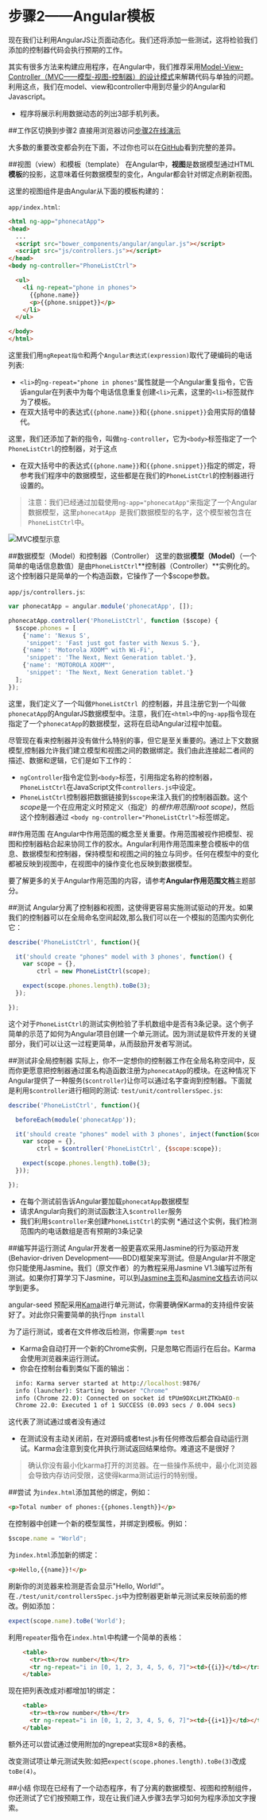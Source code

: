 # 步骤2——Angular模板
现在我们让利用AngularJS让页面动态化。我们还将添加一些测试，这将检验我们添加的控制器代码会执行预期的工作。

其实有很多方法来构建应用程序，在Angular中，我们推荐采用[Model-View-Controller（MVC——模型-视图-控制器）的设计模式](http://en.wikipedia.org/wiki/Model%E2%80%93View%E2%80%93Controller)来解耦代码与单独的问题。利用这点，我们在model、view和controller中用到尽量少的Angular和Javascript。
* 程序将展示利用数据动态的列出3部手机列表。

##工作区切换到步骤2
直接用浏览器访问[步骤2在线演示](http://angular.github.io/angular-phonecat/step-2/app)

大多数的重要改变都会列在下面，不过你也可以在[GitHub](https://github.com/angular/angular-phonecat/compare/step-1...step-2)看到完整的差异。

##视图（view）和模板（template）
在Angular中，**视图**是数据模型通过HTML**模板**的投影，这意味着任何数据模型的变化，Angular都会针对绑定点刷新视图。

这里的视图组件是由Angular从下面的模板构建的：

`app/index.html`:
```html
<html ng-app="phonecatApp">
<head>
  ...
  <script src="bower_components/angular/angular.js"></script>
  <script src="js/controllers.js"></script>
</head>
<body ng-controller="PhoneListCtrl">

  <ul>
    <li ng-repeat="phone in phones">
      {{phone.name}}
      <p>{{phone.snippet}}</p>
    </li>
  </ul>

</body>
</html>
```
这里我们用`ngRepeat指令`和两个`Angular表达式(expression)`取代了硬编码的电话列表:
* `<li>`的`ng-repeat="phone in phones"`属性就是一个Angular重复指令，它告诉angular在列表中为每个电话信息重复创建`<li>`元素，这里的`<li>`标签就作为了模板。
* 在双大括号中的表达式`{{phone.name}}`和`{{phone.snippet}}`会用实际的值替代。

这里，我们还添加了新的指令，叫做`ng-controller`，它为`<body>`标签指定了一个`PhoneListCtrl`的控制器，对于这点
* 在双大括号中的表达式`{{phone.name}}`和`{{phone.snippet}}`指定的绑定，将参考我们程序中的数据模型，这些都是在我们的`PhoneListCtrl`的控制器进行设置的。

>注意：我们已经通过加载使用`ng-app="phonecatApp"`来指定了一个Angular数据模型，这里`phonecatApp `是我们数据模型的名字，这个模型被包含在`PhoneListCtrl`中。

![MVC模型示意](../image/tutorial_02.png)

##数据模型（Model）和控制器（Controller）
这里的数据**模型（Model）**（一个简单的电话信息数值）是由`PhoneListCtrl`**控制器（Controller）**实例化的。这个控制器只是简单的一个构造函数，它操作了一个$scope参数。

`app/js/controllers.js`:
```js
var phonecatApp = angular.module('phonecatApp', []);

phonecatApp.controller('PhoneListCtrl', function ($scope) {
  $scope.phones = [
    {'name': 'Nexus S',
     'snippet': 'Fast just got faster with Nexus S.'},
    {'name': 'Motorola XOOM™ with Wi-Fi',
     'snippet': 'The Next, Next Generation tablet.'},
    {'name': 'MOTOROLA XOOM™',
     'snippet': 'The Next, Next Generation tablet.'}
  ];
});
```
这里，我们定义了一个叫做`PhoneListCtrl `的控制器，并且注册它到一个叫做`phonecatApp`的AngularJS数据模型中。注意，我们在`<html>`中的`ng-app`指令现在指定了一个`phonecatApp`的数据模型，这将在启动Angular过程中加载。

尽管现在看来控制器并没有做什么特别的事，但它是至关重要的。通过上下文数据模型,控制器允许我们建立模型和视图之间的数据绑定。我们由此连接起二者间的描述、数据和逻辑，它们是如下工作的：
*  `ngController`指令定位到`<body>`标签，引用指定名称的控制器，`PhoneListCtrl`在JavaScript文件`controllers.js`中设定。
* `PhoneListCtrl`控制器把数据链接到`$scope`来注入我们的控制器函数。这个*scope*是一个在应用定义时预定义（指定）的*根作用范围(root scope)*，然后这个控制器通过
`<body ng-controller="PhoneListCtrl">`标签绑定。

##作用范围
在Angular中作用范围的概念至关重要。作用范围被视作把模型、视图和控制器粘合起来协同工作的胶水。Angular利用作用范围来整合模板中的信息、数据模型和控制器，保持模型和视图之间的独立与同步。任何在模型中的变化都被反映到视图中，在视图中的操作变化也反映到数据模型。

要了解更多的关于Angular作用范围的内容，请参考**Angular作用范围文档**主题部分。

##测试
Angular分离了控制器和视图，这使得更容易实施测试驱动的开发。如果我们的控制器可以在全局命名空间起效,那么我们可以在一个模拟的范围内实例化它：
```js
describe('PhoneListCtrl', function(){

  it('should create "phones" model with 3 phones', function() {
    var scope = {},
        ctrl = new PhoneListCtrl(scope);

    expect(scope.phones.length).toBe(3);
  });

});
```
这个对于`PhoneListCtrl`的测试实例检验了手机数组中是否有3条记录。这个例子简单的示范了如何为Angular项目创建一个单元测试。因为测试是软件开发的关键部分，我们可以让这一过程更简单，从而鼓励开发者写测试。

##测试非全局控制器
实际上，你不一定想你的控制器工作在全局名称空间中，反而你更愿意把控制器通过匿名构造函数注册为`phonecatApp`的模块。在这种情况下Angular提供了一种服务(`$controller`)让你可以通过名字查询到控制器。下面就是利用`$controller`进行相同的测试:
`test/unit/controllersSpec.js`:
```js
describe('PhoneListCtrl', function(){

  beforeEach(module('phonecatApp'));

  it('should create "phones" model with 3 phones', inject(function($controller) {
    var scope = {},
        ctrl = $controller('PhoneListCtrl', {$scope:scope});

    expect(scope.phones.length).toBe(3);
  }));

});
```

* 在每个测试前告诉Angular要加载`phonecatApp`数据模型
* 请求Angular向我们的测试函数注入`$controller`服务
* 我们利用`$controller`来创建`PhoneListCtrl`的实例
*通过这个实例，我们检测范围内的电话数组是否有预期的3条记录

##编写并运行测试
Angular开发者一般更喜欢采用Jasmine的行为驱动开发(Behavior-driven Development——BDD)框架来写测试。但是Angular并不限定你只能使用Jasmine。我们（原文作者）的为教程采用Jasmine V1.3编写过所有测试。如果你打算学习下Jasmine，可以到[Jasmine主页](http://jasmine.github.io/)和[Jasmine文档](http://jasmine.github.io/1.3/introduction.html)去访问以学到更多。

angular-seed 预配采用[Kama](http://karma-runner.github.io/)进行单元测试，你需要确保Karma的支持组件安装好了。对此你只需要简单的执行`npm install`

为了运行测试，或者在文件修改后检测，你需要:`npm test`

* Karma会自动打开一个新的Chrome实例，只是忽略它而运行在后台。Karma会使用浏览器来运行测试。
* 你会在控制台看到类似下面的输出：
```cmd
  info: Karma server started at http://localhost:9876/
  info (launcher): Starting  browser "Chrome"
  info (Chrome 22.0): Connected on socket id tPUm9DXcLHtZTKbAEO-n
  Chrome 22.0: Executed 1 of 1 SUCCESS (0.093 secs / 0.004 secs)
  ```
  这代表了测试通过或者没有通过
* 在测试没有主动关闭前，在对源码或者test.js有任何修改后都会自动运行测试。Karma会注意到变化并执行测试返回结果给你。难道这不是很好？
>确认你没有最小化karma打开的浏览器。在一些操作系统中，最小化浏览器会导致内存访问受限，这使得karma测试运行的特别慢。

##尝试
为`index.html`添加其他的绑定，例如：
```html
<p>Total number of phones:{{phones.length}}</p>
```
在控制器中创建一个新的模型属性，并绑定到模板。例如：
```js
$scope.name = "World";
```
为`index.html`添加新的绑定：
```html
<p>Hello,{{name}}!</p>
```
刷新你的浏览器来检测是否会显示"Hello, World!"。
在`./test/unit/controllersSpec.js`中为控制器更新单元测试来反映前面的修改。例如添加：
```js
expect(scope.name).toBe('World');
```
利用`repeater`指令在`index.html`中构建一个简单的表格：

```html
    <table>
      <tr><th>row number</th></tr>
      <tr ng-repeat="i in [0, 1, 2, 3, 4, 5, 6, 7]"><td>{{i}}</td></tr>
    </table>
```
现在把列表改成对i都增加1的绑定：
```html
    <table>
      <tr><th>row number</th></tr>
      <tr ng-repeat="i in [0, 1, 2, 3, 4, 5, 6, 7]"><td>{{i+1}}</td></tr>
    </table>
```
额外还可以尝试通过使用附加的ngrepeat实现8×8的表格。

改变测试项让单元测试失败:如把`expect(scope.phones.length).toBe(3)`改成`toBe(4)`。

##小结
你现在已经有了一个动态程序，有了分离的数据模型、视图和控制组件，你还测试了它们按预期工作，现在让我们进入步骤3去学习如何为程序添加文字搜索。



























